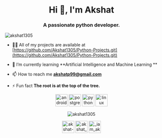<h1 align="center">Hi 👋, I'm Akshat</h1>
<h3 align="center">A passionate python developer.</h3>
<p align="left"> <img src="https://komarev.com/ghpvc/?username=akshat1305" alt="akshat1305" /> </p>

- 👨‍💻 All of my projects are available at [https://github.com/Akshat1305/Python-Projects.git](https://github.com/Akshat1305/Python-Projects.git)

- 🌱 I’m currently learning  **Artificial Intelligence and Machine Learning  **

- 📫 How to reach me **akshatp99@gmail.com**

- ⚡ Fun fact **The root is at the top of the tree.**

<p align="center"><img src="https://devicons.github.io/devicon/devicon.git/icons/android/android-original-wordmark.svg" alt="android" width="40" height="40"/> <img src="https://devicons.github.io/devicon/devicon.git/icons/postgresql/postgresql-original-wordmark.svg" alt="postgresql" width="40" height="40"/> <img src="https://devicons.github.io/devicon/devicon.git/icons/python/python-original-wordmark.svg" alt="python" width="40" height="40"/> <img src="https://devicons.github.io/devicon/devicon.git/icons/linux/linux-original.svg" alt="linux" width="40" height="40"/></p><p align="center"> <img src="https://github-readme-stats.vercel.app/api?username=akshat1305&show_icons=true" alt="akshat1305" /> </p>

<p align="center">
<a href="https://linkedin.com/in/akshat-choudhary-26a670180" target="blank"><img align="center" src="https://cdn.jsdelivr.net/npm/simple-icons@3.0.1/icons/linkedin.svg" alt="akshat-choudhary-26a670180" height="40" width="40" /></a>
<a href="https://stackoverflow.com/users/13987734/akshat-13" target="blank"><img align="center" src="https://cdn.jsdelivr.net/npm/simple-icons@3.0.1/icons/stackoverflow.svg" alt="akshat_13" height="40" width="40" /></a>
<a href="https://instagram.com/_iam_akshat" target="blank"><img align="center" src="https://cdn.jsdelivr.net/npm/simple-icons@3.0.1/icons/instagram.svg" alt="_iam_akshat" height="40" width="40" /></a>
</p>
